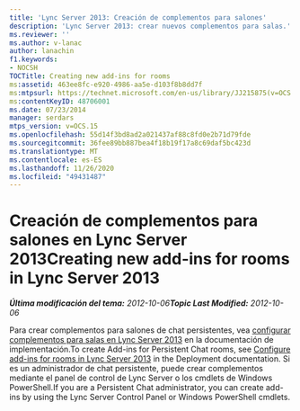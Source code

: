 ```yaml
---
title: 'Lync Server 2013: Creación de complementos para salones'
description: 'Lync Server 2013: crear nuevos complementos para salas.'
ms.reviewer: ''
ms.author: v-lanac
author: lanachin
f1.keywords:
- NOCSH
TOCTitle: Creating new add-ins for rooms
ms:assetid: 463ee8fc-e920-4986-aa5e-d103f8b8dd7f
ms:mtpsurl: https://technet.microsoft.com/en-us/library/JJ215875(v=OCS.15)
ms:contentKeyID: 48706001
ms.date: 07/23/2014
manager: serdars
mtps_version: v=OCS.15
ms.openlocfilehash: 55d14f3bd8ad2a021437af88c8fd0e2b71d79fde
ms.sourcegitcommit: 36fee89bb887bea4f18b19f17a8c69daf5bc423d
ms.translationtype: MT
ms.contentlocale: es-ES
ms.lasthandoff: 11/26/2020
ms.locfileid: "49431487"
---
```

# <a name="creating-new-add-ins-for-rooms-in-lync-server-2013"></a><span data-ttu-id="b01ea-103">Creación de complementos para salones en Lync Server 2013</span><span class="sxs-lookup"><span data-stu-id="b01ea-103">Creating new add-ins for rooms in Lync Server 2013</span></span>

<div data-xmlns="http://www.w3.org/1999/xhtml">

<div class="topic" data-xmlns="http://www.w3.org/1999/xhtml" data-msxsl="urn:schemas-microsoft-com:xslt" data-cs="https://msdn.microsoft.com/">

<div data-asp="https://msdn2.microsoft.com/asp">



</div>

<div id="mainSection">

<div id="mainBody"><span data-ttu-id="b01ea-104">

<span> </span></span><span class="sxs-lookup"><span data-stu-id="b01ea-104">

<span> </span></span></span>

<span data-ttu-id="b01ea-105">_**Última modificación del tema:** 2012-10-06_</span><span class="sxs-lookup"><span data-stu-id="b01ea-105">_**Topic Last Modified:** 2012-10-06_</span></span>

<span data-ttu-id="b01ea-106">Para crear complementos para salones de chat persistentes, vea [configurar complementos para salas en Lync Server 2013](lync-server-2013-configure-add-ins-for-rooms.md) en la documentación de implementación.</span><span class="sxs-lookup"><span data-stu-id="b01ea-106">To create Add-ins for Persistent Chat rooms, see [Configure add-ins for rooms in Lync Server 2013](lync-server-2013-configure-add-ins-for-rooms.md) in the Deployment documentation.</span></span> <span data-ttu-id="b01ea-107">Si es un administrador de chat persistente, puede crear complementos mediante el panel de control de Lync Server o los cmdlets de Windows PowerShell.</span><span class="sxs-lookup"><span data-stu-id="b01ea-107">If you are a Persistent Chat administrator, you can create add-ins by using the Lync Server Control Panel or Windows PowerShell cmdlets.</span></span>

<span data-ttu-id="b01ea-108"></div>

<span> </span>

</div>

</div>

</span><span class="sxs-lookup"><span data-stu-id="b01ea-108"></div>

<span> </span>

</div>

</div>

</span></span></div>


